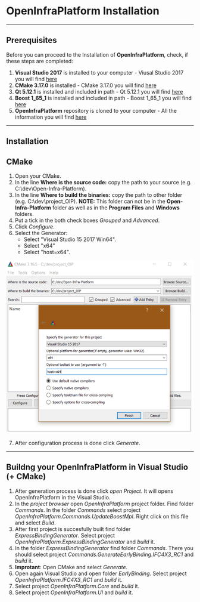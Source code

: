 # OpenInfraPlatform Installation 

***
## Prerequisites 

Before you can proceed to the Installation of **OpenInfraPlatform**, check, if these steps are completed:

1. **Visual Studio 2017** is installed to your computer - Viusal Studio 2017 you will find [here](https://my.visualstudio.com/Downloads?q=visual%20studio%202017&wt.mc_id=o~msft~vscom~older-downloads)
2. **CMake 3.17.0** is installed - CMake 3.17.0 you will find [here](https://cmake.org/download/)
3. **Qt 5.12.1** is installed and included in path - Qt 5.12.1 you will find [here](https://www.qt.io/download-open-source)
4. **Boost 1_65_1** is installed and included in path - Boost 1_65_1 you will find [here](https://sourceforge.net/projects/boost/files/boost-binaries/1.65.1/boost_1_65_1-msvc-14.1-64.exe/download)
5. **OpenInfraPlatform** repository is cloned to your computer - All the information you will find [here](./GitProcess.md)

***
## Installation 

## CMake 

1. Open your CMake.
2. In the line **Where is the source code:** copy the path to your source (e.g. C:\dev\Open-Infra-Platform).
3. In the line **Where to build the binaries:**  copy the path to other folder (e.g. C:\dev\project_OIP). **NOTE:** This folder can not be in the **Open-Infra-Platform** folder as well as in the **Program Files** and **Windows** folders.
4. Put a tick in the both check boxes *Grouped* and *Advanced*.
5. Click *Configure*. 
6. Select the Generator:
	* Select "Visual Studio 15 2017 Win64".
	* Select "x64"
	* Select "host=x64".

![](./fig/CMake_Installation_settings.png)

7. After configuration process is done click *Generate*.

***
## Buildng your OpenInfraPlatform in Visual Studio (+ CMake)

1. After generation process is done click *open Project*. It will opens OpenInfraPlatform in the Visual Studio.
2. In the *project browser* open *OpenInfraPlatform* project folder. Find folder *Commands*. In the folder *Commands* select project *OpenInfraPlatform.Commands.UpdateBoostMpl*. Right click on this file and select *Build*.
3. After first project is succesfully built find folder *ExpressBindingGenerator*. Select project *OpenInfraPlatform.ExpressBindingGenerator* and *build* it.
4. In the folder *ExpressBindingGenerator* find folder *Commands*. There you should select project *Commands.GenerateEarlyBinding.IFC4X3_RC1* and *build* it.
5. **Improtant**: Open CMake and select *Generate*.
6. Open again Visual Studio and open folder *EarlyBinding*. Select project *OpenInfraPlatform.IFC4X3_RC1* and *build* it.
7. Select project *OpenInfraPlatform.Core* and *build* it.
8. Select project *OpenInfraPlatform.UI* and *build* it.